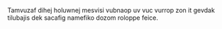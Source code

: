 Tamvuzaf dihej holuwnej mesvisi vubnaop uv vuc vurrop zon it gevdak tilubajis dek sacafig namefiko dozom roloppe feice.